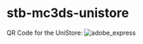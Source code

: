 # stb-mc3ds-unistore
QR Code for the UniStore:
![adobe_express](https://github.com/STBrian/stb-mc3ds-unistore/assets/100104486/c8506b2e-1a0f-451a-a9f7-3ba2683b51c6)
